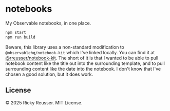 # notebooks

My Observable notebooks, in one place.

```bash
npm start
npm run build
```

Beware, this library uses a non-standard modification to `@observablehq/notebook-kit` which I've linked locally. You can find it at [@rreusser/notebook-kit](https://github.com/observablehq/notebook-kit/compare/main...rreusser:notebook-kit:transform-template?expand=1). The short of it is that I wanted to be able to pull notebook content like the title out into the surrounding template, and to pull surrounding content like the date into the notebook. I don't know that I've chosen a good solution, but it does work. 

## License

&copy; 2025 Ricky Reusser. MIT License.
